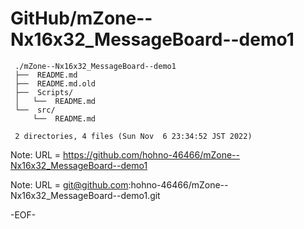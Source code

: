 # GitHub/mZone--Nx16x32_MessageBoard--demo1

     ./mZone--Nx16x32_MessageBoard--demo1
     ├──  README.md
     ├──  README.md.old
     ├──  Scripts/
     │   └──  README.md
     └──  src/
         └──  README.md
     
     2 directories, 4 files (Sun Nov  6 23:34:52 JST 2022)


Note: URL = https://github.com/hohno-46466/mZone--Nx16x32_MessageBoard--demo1

Note: URL = git@github.com:hohno-46466/mZone--Nx16x32_MessageBoard--demo1.git

-EOF-
